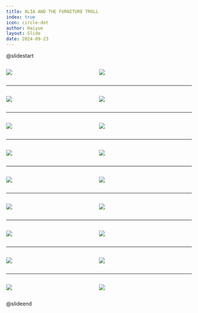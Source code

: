 ```yaml
---
title: ALIA AND THE FURNITURE TROLL
index: true
icon: circle-dot
author: Haiyue
layout: Slide
date: 2024-09-23
---
```

 
@slidestart

<div style="display:flex">
<div style="flex:1">

![](/reading/english/Level-P/ALIA%20AND%20THE%20FURNITURE%20TROLL/001.webp)
</div>
<div style="flex:1">

![](/reading/english/Level-P/ALIA%20AND%20THE%20FURNITURE%20TROLL/002.webp)
</div>
</div>

---

<div style="display:flex">
<div style="flex:1">

![](/reading/english/Level-P/ALIA%20AND%20THE%20FURNITURE%20TROLL/003.webp)
</div>
<div style="flex:1">

![](/reading/english/Level-P/ALIA%20AND%20THE%20FURNITURE%20TROLL/004.webp)
</div>
</div>

---

<div style="display:flex">
<div style="flex:1">

![](/reading/english/Level-P/ALIA%20AND%20THE%20FURNITURE%20TROLL/005.webp)
</div>
<div style="flex:1">

![](/reading/english/Level-P/ALIA%20AND%20THE%20FURNITURE%20TROLL/006.webp)
</div>
</div>

---

<div style="display:flex">
<div style="flex:1">

![](/reading/english/Level-P/ALIA%20AND%20THE%20FURNITURE%20TROLL/007.webp)
</div>
<div style="flex:1">

![](/reading/english/Level-P/ALIA%20AND%20THE%20FURNITURE%20TROLL/008.webp)
</div>
</div>

---

<div style="display:flex">
<div style="flex:1">

![](/reading/english/Level-P/ALIA%20AND%20THE%20FURNITURE%20TROLL/009.webp)
</div>
<div style="flex:1">

![](/reading/english/Level-P/ALIA%20AND%20THE%20FURNITURE%20TROLL/010.webp)
</div>
</div>

---

<div style="display:flex">
<div style="flex:1">

![](/reading/english/Level-P/ALIA%20AND%20THE%20FURNITURE%20TROLL/011.webp)
</div>
<div style="flex:1">

![](/reading/english/Level-P/ALIA%20AND%20THE%20FURNITURE%20TROLL/012.webp)
</div>
</div>

---

<div style="display:flex">
<div style="flex:1">

![](/reading/english/Level-P/ALIA%20AND%20THE%20FURNITURE%20TROLL/013.webp)
</div>
<div style="flex:1">

![](/reading/english/Level-P/ALIA%20AND%20THE%20FURNITURE%20TROLL/014.webp)
</div>
</div>

---

<div style="display:flex">
<div style="flex:1">

![](/reading/english/Level-P/ALIA%20AND%20THE%20FURNITURE%20TROLL/015.webp)
</div>
<div style="flex:1">

![](/reading/english/Level-P/ALIA%20AND%20THE%20FURNITURE%20TROLL/016.webp)
</div>
</div>

---

<div style="display:flex">
<div style="flex:1">

![](/reading/english/Level-P/ALIA%20AND%20THE%20FURNITURE%20TROLL/017.webp)
</div>
<div style="flex:1">

![](/reading/english/Level-P/ALIA%20AND%20THE%20FURNITURE%20TROLL/018.webp)
</div>
</div>

@slideend